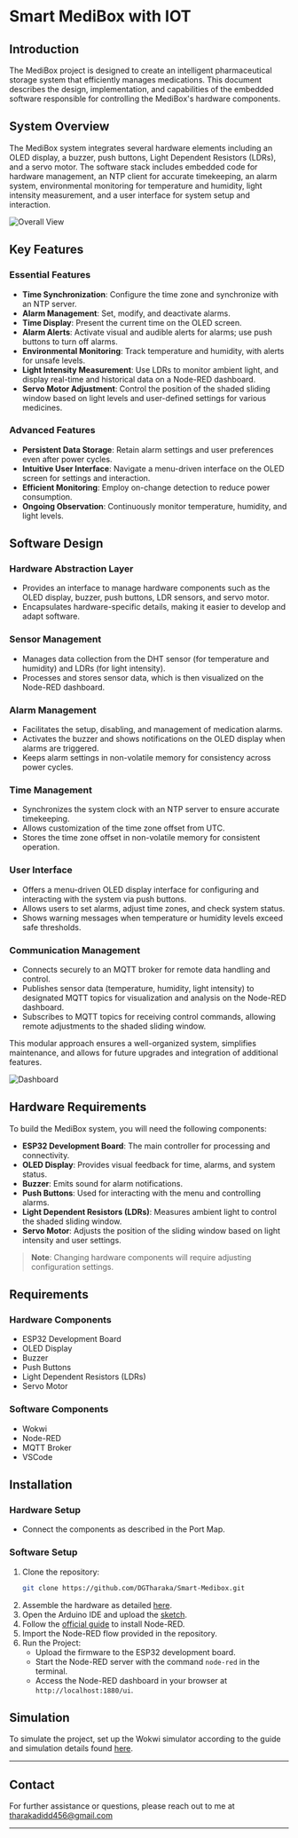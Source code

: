 # Smart MediBox with IOT

## Introduction
The MediBox project is designed to create an intelligent pharmaceutical storage system that efficiently manages medications. This document describes the design, implementation, and capabilities of the embedded software responsible for controlling the MediBox's hardware components.

## System Overview
The MediBox system integrates several hardware elements including an OLED display, a buzzer, push buttons, Light Dependent Resistors (LDRs), and a servo motor. The software stack includes embedded code for hardware management, an NTP client for accurate timekeeping, an alarm system, environmental monitoring for temperature and humidity, light intensity measurement, and a user interface for system setup and interaction.

![Overall View](Images/Diagram.png)

## Key Features

### Essential Features
- **Time Synchronization**: Configure the time zone and synchronize with an NTP server.
- **Alarm Management**: Set, modify, and deactivate alarms.
- **Time Display**: Present the current time on the OLED screen.
- **Alarm Alerts**: Activate visual and audible alerts for alarms; use push buttons to turn off alarms.
- **Environmental Monitoring**: Track temperature and humidity, with alerts for unsafe levels.
- **Light Intensity Measurement**: Use LDRs to monitor ambient light, and display real-time and historical data on a Node-RED dashboard.
- **Servo Motor Adjustment**: Control the position of the shaded sliding window based on light levels and user-defined settings for various medicines.

### Advanced Features
- **Persistent Data Storage**: Retain alarm settings and user preferences even after power cycles.
- **Intuitive User Interface**: Navigate a menu-driven interface on the OLED screen for settings and interaction.
- **Efficient Monitoring**: Employ on-change detection to reduce power consumption.
- **Ongoing Observation**: Continuously monitor temperature, humidity, and light levels.

## Software Design

### Hardware Abstraction Layer
- Provides an interface to manage hardware components such as the OLED display, buzzer, push buttons, LDR sensors, and servo motor.
- Encapsulates hardware-specific details, making it easier to develop and adapt software.

### Sensor Management
- Manages data collection from the DHT sensor (for temperature and humidity) and LDRs (for light intensity).
- Processes and stores sensor data, which is then visualized on the Node-RED dashboard.

### Alarm Management
- Facilitates the setup, disabling, and management of medication alarms.
- Activates the buzzer and shows notifications on the OLED display when alarms are triggered.
- Keeps alarm settings in non-volatile memory for consistency across power cycles.

### Time Management
- Synchronizes the system clock with an NTP server to ensure accurate timekeeping.
- Allows customization of the time zone offset from UTC.
- Stores the time zone offset in non-volatile memory for consistent operation.

### User Interface
- Offers a menu-driven OLED display interface for configuring and interacting with the system via push buttons.
- Allows users to set alarms, adjust time zones, and check system status.
- Shows warning messages when temperature or humidity levels exceed safe thresholds.

### Communication Management
- Connects securely to an MQTT broker for remote data handling and control.
- Publishes sensor data (temperature, humidity, light intensity) to designated MQTT topics for visualization and analysis on the Node-RED dashboard.
- Subscribes to MQTT topics for receiving control commands, allowing remote adjustments to the shaded sliding window.

This modular approach ensures a well-organized system, simplifies maintenance, and allows for future upgrades and integration of additional features.

![Dashboard](Images/Dashboard.png)

## Hardware Requirements
To build the MediBox system, you will need the following components:

- **ESP32 Development Board**: The main controller for processing and connectivity.
- **OLED Display**: Provides visual feedback for time, alarms, and system status.
- **Buzzer**: Emits sound for alarm notifications.
- **Push Buttons**: Used for interacting with the menu and controlling alarms.
- **Light Dependent Resistors (LDRs)**: Measures ambient light to control the shaded sliding window.
- **Servo Motor**: Adjusts the position of the sliding window based on light intensity and user settings.

> **Note**: Changing hardware components will require adjusting configuration settings.

## Requirements

### Hardware Components
- ESP32 Development Board
- OLED Display
- Buzzer
- Push Buttons
- Light Dependent Resistors (LDRs)
- Servo Motor

### Software Components
- Wokwi
- Node-RED
- MQTT Broker
- VSCode

## Installation

### Hardware Setup
- Connect the components as described in the Port Map.

### Software Setup
1. Clone the repository:
    ```sh
    git clone https://github.com/DGTharaka/Smart-Medibox.git
    ```
2. Assemble the hardware as detailed [here](Hardware).
3. Open the Arduino IDE and upload the [sketch](Software/sketch02.ino).
4. Follow the [official guide](https://nodered.org/docs/getting-started/) to install Node-RED.
5. Import the Node-RED flow provided in the repository.
6. Run the Project:
    - Upload the firmware to the ESP32 development board.
    - Start the Node-RED server with the command `node-red` in the terminal.
    - Access the Node-RED dashboard in your browser at `http://localhost:1880/ui`.

## Simulation
To simulate the project, set up the Wokwi simulator according to the guide and simulation details found [here](Wokwi%20Simulation).

---

## Contact

For further assistance or questions, please reach out to me at tharakadidd456@gmail.com

---
